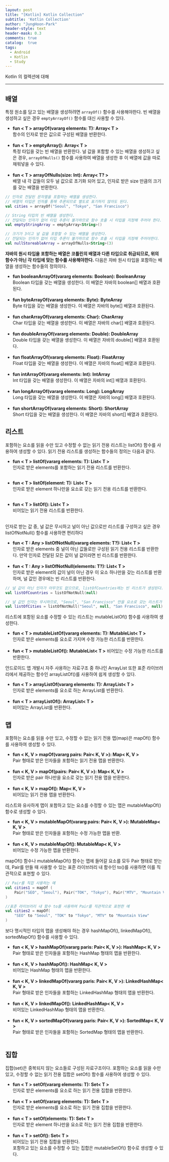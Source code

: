 ```yaml
---
layout: post
title: "[Kotlin] Kotlin Collection"
subtitle: 'Kotlin Collection'
author: "JungHoon-Park"
header-style: text
header-mask: 0.3
comments: true
catalog:  true
tags:
  - Android
  - Kotlin
  - Study
---
```


Kotlin 의 컬렉션에 대해

---

## 배열
특정 원소를 담고 있는 배열을 생성하려면 `arrayOf()` 함수를 사용해야한다. 빈 배열을 생성하고 싶은 경우 `emptyArrayOf()` 함수를 대신 사용할 수 있다.
- __fun < T > arrayOf(vararg elements: T): Array< T >__ <br/>
함수의 인자로 받은 값으로 구성된 배열을 반환한다.<br/><br/>
- __fun < T > emptyArray(): Array< T >__<br/>
특정 타입을 갖는 빈 배열을 반환한다.
널 값을 포함할 수 있는 배열을 생성하고 싶은 경우, `arrayOfNulls()` 함수를 사용하여 배열을 생성한 후 이 배열에 값을 따로 채워넣을 수 있다.<br/><br/>
- __fun < T > arrayOfNulls(size: Int): Array< T? >__<br/>
배열 내 각 값들이 모두 널 값으로 초기화 되어 있고, 인자로 받은 size 만큼의 크기를 갖는 배열을 반환한다.

```kotlin
// 인자로 전달된 문자열을 포함하는 배열을 생성한다.
// 배열의 타입은 인자를 통해 추론되므로 별도로 표기하지 않아도 된다.
val cities = arrayOf("Seoul", "Tokyo", "San Francisco")

// String 타입의 빈 배열을 생성한다.
// 전달되는 인자가 없어 타입 추론이 불가하므로 함수 호출 시 타입을 지정해 주어야 한다.
val emptyStringArray = emptyArray<String>()

// 크기가 3이고 널 값을 포함할 수 있는 배열을 생성한다.
// 전달되는 인자가 없어 타입 추론이 불가하므로 함수 호출 시 타입을 지정해 주어야한다.
val nullStoreableArray = arrayOfNulls<String>(3)
```
__자바의 원시 타입을 포함하는 배열은 코틀린의 배열과 다른 타입으로 취급되므로, 위의 함수가 아닌 각 타입에 맞는 함수를 사용해야한다.__
다음은 자바 원시 타입을 포함하는 배열을 생성하는 함수들의 정의이다.
- __fun booleanArrayOf(vararg elements: Boolean): BooleanArray__<br/>
Boolean 타입을 갖는 배열을 생성한다. 이 배열은 자바의 boolean[] 배열과 호환된다.<br/><br/>
- __fun byteArrayOf(vararg elements: Byte): ByteArray__<br/>
Byte 타입을 갖는 배열을 생성한다. 이 배열은 자바의 byte[] 배열과 호환된다.<br/><br/>
- __fun charArrayOf(vararg elements: Char): CharArray__<br/>
Char 타입을 갖는 배열을 생성한다. 이 배열은 자바의 char[] 배열과 호환된다.<br/><br/>
- __fun doubleArrayOf(vararg elements: Double): DoubleArray__<br/>
Double 타입을 갖는 배열을 생성한다. 이 배열은 자바의 double[] 배열과 호환된다.<br/><br/>
- __fun floatArrayOf(vararg elements: Float): FloatArray__<br/>
Float 타입을 갖는 배열을 생성한다. 이 배열은 자바의 float[] 배열과 호환된다.<br/><br/>
- __fun intArrayOf(vararg elements: Int): IntArray__<br/>
Int 타입을 갖는 배열을 생성한다. 이 배열은 자바의 int[] 배열과 호환된다.<br/><br/>
- __fun longArrayOf(vararg elements: Long): LongArray__<br/>
Long 타입을 갖는 배열을 생성한다. 이 배열은 자바의 long[] 배열과 호환된다.<br/><br/>
- __fun shortArrayOf(vararg elements: Short): ShortArray__<br/>
Short 타입을 갖는 배열을 생성한다. 이 배열은 자바의 short[] 배열과 호환된다.<br/>

## 리스트
포함하는 요소를 읽을 수만 있고 수정할 수 없는 읽기 전용 리스트는 listOf() 함수를 사용하여 생성할 수 있다. 읽기 전용 리스트를 생성하는 함수들의 정의는 다음과 같다.<br/>

- __fun < T > listOf(vararg elements: T): List< T >__<br/>
인자로 받은 elements를 포함하는 읽기 전용 리스트를 반환한다.<br/><br/>

- __fun < T > listOf(element: T): List< T >__<br/>
인자로 받은 element 하나만을 요소로 갖는 읽기 전용 리스트를 반환한다.<br/><br/>

- __fun < T > listOf(): List< T >__<br/>
비어있는 읽기 전용 리스트를 반환한다.<br/><br/>

인자로 받는 값 중, 널 값은 무시하고 널이 아닌 값으로만 리스트를 구성하고 싶은 경우 listOfNotNull() 함수를 사용하면 편리하다
- __fun < T : Any > listOfNotNull(vararg elements: T?): List< T >__<br/>
인자로 받은 elements 중 널이 아닌 값들로만 구성된 읽기 전용 리스트를 반환한다. 만약 인자로 전달된 모든 값이 널 값이라면 빈 리스트를 반환한다.<br/><br/>
- __fun < T : Any > listOfNotNull(elements: T?): List< T >__<br/>
인자로 받은 element의 값이 널이 아닌 경우 이 요소 하나만을 갖는 리스트를 반환하며, 널 값인 경우에는 빈 리스트를 반환한다.

```kotlin
// 널 값이 아닌 인자가 아무것도 없으므로, listOfCountries에는 빈 리스트가 생성된다.
val listOfCountries = listOfNotNull(null)

// 널 값인 인자는 무시하므로, "Seoul", "San Francisco" 만을 요소로 갖는 리스트가 생성된다.
val listOfCities = listOfNotNull("Seoul", null, "San Francisco", null)
```

리스트에 포함된 요소를 수정할 수 있는 리스트는 mutableListOf() 함수를 사용하여 생성한다.

- __fun < T > mutableListOf(vararg elements: T): MutableList< T >__<br/>
인자로 받은 elements를 요소로 가지며 수정 가능한 리스트를 반환한다.<br/><br/>
- __fun < T > mutableListOf(): MutableList< T >__
비어있는 수정 가능한 리스트를 반환한다.<br/>

안드로이드 앱 개발시 자주 사용하는 자료구조 중 하나인 ArrayList 또한 표준 라이브러리에서 제공하는 함수인 arrayListOf()를 사용하여 쉽게 생성할 수 있다.
- __fun < T > arrayListOf(vararg elements: T): ArrayList< T >__<br/>
인자로 받은 elements를 요소로 하는 ArrayList를 반환한다.<br/><br/>
- __fun < T > arrayListOf(): ArrayList< T >__<br/>
비어있는 ArrayList를 반환한다.

## 맵
포함하는 요소를 읽을 수만 있고, 수정할 수 없는 읽기 전용 맵(map)은 mapOf() 함수를 사용하여 생성할 수 있다.
- __fun < K, V > mapOf(vararg pairs: Pair< K, V >): Map< K, V >__<br/>
Pair 형태로 받은 인자들을 포함하는 읽기 전용 맵을 반환한다.<br/><br/>
- __fun < K, V > mapOf(pairs: Pair< K, V >): Map< K, V >__<br/>
인자로 받은 pair 하나만을 요소로 갖는 읽기 전용 맵을 반환한다.<br/><br/>
- __fun < K, V > mapOf(): Map< K, V >__<br/>
비어있는 읽기 전용 맵을 반환한다.<br/>

리스트와 유사하게 맵이 포함하고 있는 요소를 수정할 수 있는 맵은 mutableMapOf() 함수로 생성할 수 있다.
- __fun < K, V > mutableMapOf(vararg pairs: Pair< K, V >): MutableMap< K, V >__<br/>
Pair 형태로 받은 인자들을 포함하는 수정 가능한 맵을 반환.<br/><br/>
- __fun < K, V > mutableMapOf(): MutableMap< K, V >__<br/>
비어있는 수정 가능한 맵을 반환한다.<br/>

mapOf() 함수나 mutableMapOf() 함수는 맵에 들어갈 요소를 모두 Pair 형태로 받는데, Pair를 만들 때 사용할 수 있는 표준 라이브러리 내 함수인 to()를 사용하면 이를 직관적으로 표현할 수 있다.

```kotlin
// Pair를 직접 사용하는 예
val cities1 = mapOf (
    Pair("SEO", "Seoul"), Pair("TOK", "Tokyo"), Pair("MTV", "Mountain View"))
)

//표준 라이브러리 내 함수 to를 사용하여 Pair를 직관적으로 표현한 예
val cities2 = mapOf(
    "SEO" to "Seoul", "TOK" to "Tokyo", "MTV" to "Mountain View"
)
```
보다 명시적인 타입의 맵을 생성해야 하는 경우 hashMapOf(), linkedMapOf(), sortedMapOf() 함수를 사용할 수 있다.
- __fun < K, V > hashMapOf(vararg paris: Pair< K, V >): HashMap< K, V >__<br/>
Pair 형태로 받은 인자들을 포함하는 HashMap 형태의 맵을 반환한다.<br/><br/>
- __fun < K, V > hashMapOf(): HashMap< K, V >__<br/>
비어있는 HashMap 형태의 맵을 반환한다.<br/><br/>
- __fun < K, V > linkedMapOf(vararg paris: Pair< K, V >): LinkedHashMap< K, V >__<br/>
Pair 형태로 받은 인자들을 포함하는 LinkedHashMap 형태의 맵을 반환한다.<br/><br/>
- __fun < K, V > linkedMapOf(): LinkedHashMap< K, V >__<br/>
비어있는 LinkedHashMap 형태의 맵을 반환한다.<br/><br/>
- __fun < K, V > sortedMapOf(vararg paris: Pair< K, V >): SortedMap< K, V >__<br/>
Pair 형태로 받은 인자들을 포함하는 SortedMap 형태의 맵을 반환한다.<br/><br/>

## 집합
집합(set)은 중복되지 않는 요소들로 구성된 자료구조이다. 포함하는 요소를 읽을 수만 있고, 수정할 수 없는 읽기 전용 집합은 setOf() 함수를 사용하여 생성할 수 있다.
- __fun < T > setOf(vararg elements: T): Set< T >__<br/>
인자로 받은 elements를 요소로 하는 읽기 전용 집합을 반환한다.<br/><br/>
- __fun < T > setOf(vararg elements: T): Set< T >__<br/>
인자로 받은 elements를 요소로 하는 읽기 전용 집합을 반환한다.<br/><br/>
- __fun < T > setOf(elements: T): Set< T >__<br/>
인자로 받은 element 하나만을 요소로 하는 읽기 전용 집합을 반환한다.<br/><br/>
- __fun < T > setOf(): Set< T >__<br/>
비어있는 읽기 전용 집합을 반환한다.<br/>
포함하고 있는 요소를 수정할 수 있는 집합은 mutableSetOf() 함수로 생성할 수 있다.








